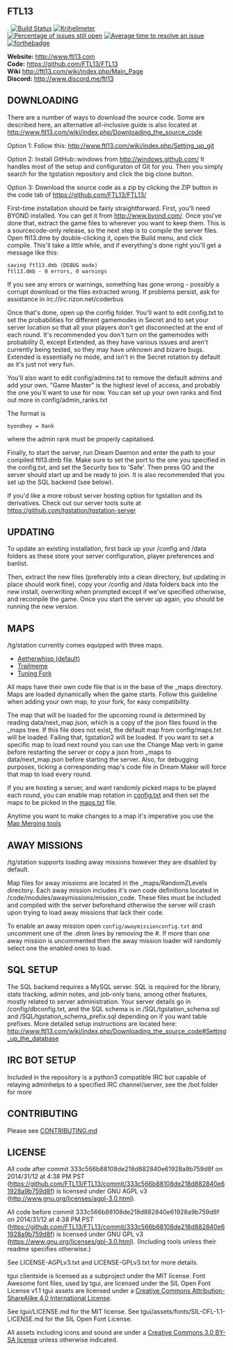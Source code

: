 ## FTL13

.
[![Build Status](https://travis-ci.org/FTL13/FTL13.png)](https://travis-ci.org/FTL13/FTL13) [![Krihelimeter](http://www.krihelinator.xyz/badge/FTL13/FTL13)](http://www.krihelinator.xyz)  
[![Percentage of issues still open](http://isitmaintained.com/badge/open/FTL13/FTL13.svg)](http://isitmaintained.com/project/FTL13/FTL13 "Percentage of issues still open") [![Average time to resolve an issue](http://isitmaintained.com/badge/resolution/FTL13/FTL13.svg)](http://isitmaintained.com/project/FTL13/FTL13 "Average time to resolve an issue")
<BR>[![forthebadge](http://forthebadge.com/images/badges/built-with-resentment.svg)](http://forthebadge.com)

**Website:** http://www.ftl13.com <BR>
**Code:** https://github.com/FTL13/FTL13 <BR>
**Wiki** http://ftl13.com/wiki/index.php/Main_Page <BR>
**Discord:** http://www.discord.me/ftl13 <BR>


## DOWNLOADING

There are a number of ways to download the source code. Some are described here, an alternative all-inclusive guide is also located at http://www.ftl13.com/wiki/index.php/Downloading_the_source_code

Option 1:
Follow this: http://www.ftl13.com/wiki/index.php/Setting_up_git

Option 2:
Install GitHub::windows from http://windows.github.com/
It handles most of the setup and configuraton of Git for you.
Then you simply search for the tgstation repository and click the big clone
button.

Option 3: Download the source code as a zip by clicking the ZIP button in the
code tab of https://github.com/FTL13/FTL13/

First-time installation should be fairly straightforward.  First, you'll need
BYOND installed.  You can get it from http://www.byond.com/.  Once you've done
that, extract the game files to wherever you want to keep them.  This is a
sourcecode-only release, so the next step is to compile the server files.
Open ftl13.dme by double-clicking it, open the Build menu, and click
compile.  This'll take a little while, and if everything's done right you'll get
a message like this:

```
saving ftl13.dmb (DEBUG mode)
ftl13.dmb - 0 errors, 0 warnings
```

If you see any errors or warnings, something has gone wrong - possibly a corrupt
download or the files extracted wrong. If problems persist, ask for assistance
in irc://irc.rizon.net/coderbus

Once that's done, open up the config folder.  You'll want to edit config.txt to
set the probabilities for different gamemodes in Secret and to set your server
location so that all your players don't get disconnected at the end of each
round.  It's recommended you don't turn on the gamemodes with probability 0,
except Extended, as they have various issues and aren't currently being tested,
so they may have unknown and bizarre bugs.  Extended is essentially no mode, and
isn't in the Secret rotation by default as it's just not very fun.

You'll also want to edit config/admins.txt to remove the default admins and add
your own.  "Game Master" is the highest level of access, and probably the one
you'll want to use for now.  You can set up your own ranks and find out more in
config/admin_ranks.txt

The format is

```
byondkey = Rank
```

where the admin rank must be properly capitalised.

Finally, to start the server, run Dream Daemon and enter the path to your
compiled ftl13.dmb file.  Make sure to set the port to the one you
specified in the config.txt, and set the Security box to 'Safe'.  Then press GO
and the server should start up and be ready to join. It is also recommended that
you set up the SQL backend (see below).

If you'd like a more robust server hosting option for tgstation and its
derivatives. Check out our server tools suite at
https://github.com/tgstation/tgstation-server

## UPDATING

To update an existing installation, first back up your /config and /data folders
as these store your server configuration, player preferences and banlist.

Then, extract the new files (preferably into a clean directory, but updating in
place should work fine), copy your /config and /data folders back into the new
install, overwriting when prompted except if we've specified otherwise, and
recompile the game.  Once you start the server up again, you should be running
the new version.

## MAPS

/tg/station currently comes equipped with three maps.

* [Aetherwhisp (default)](https://ftl13.com/wiki/index.php?title=Aetherwhisp)
* [Trailmeme](https://ftl13.com/wiki/index.php?title=Trailblazer)
* [Tuning Fork](https://ftl13.com/wiki/index.php?title=SpaceSHIP)

All maps have their own code file that is in the base of the _maps directory. Maps are loaded dynamically when the game starts. Follow this guideline when adding your own map, to your fork, for easy compatibility.

The map that will be loaded for the upcoming round is determined by reading data/next_map.json, which is a copy of the json files found in the _maps tree. If this file does not exist, the default map from config/maps.txt will be loaded. Failing that, tgstation2 will be loaded. If you want to set a specific map to load next round you can use the Change Map verb in game before restarting the server or copy a json from _maps to data/next_map.json before starting the server. Also, for debugging purposes, ticking a corresponding map's code file in Dream Maker will force that map to load every round.

If you are hosting a server, and want randomly picked maps to be played each round, you can enable map rotation in [config.txt](config/config.txt) and then set the maps to be picked in the [maps.txt](config/maps.txt) file.

Anytime you want to make changes to a map it's imperative you use the [Map Merging tools](http://ftl13.com/wiki/index.php/Map_Merger)

## AWAY MISSIONS

/tg/station supports loading away missions however they are disabled by default.

Map files for away missions are located in the _maps/RandomZLevels directory. Each away mission includes it's own code definitions located in /code/modules/awaymissions/mission_code. These files must be included and compiled with the server beforehand otherwise the server will crash upon trying to load away missions that lack their code.

To enable an away mission open `config/awaymissionconfig.txt` and uncomment one of the .dmm lines by removing the #. If more than one away mission is uncommented then the away mission loader will randomly select one the enabled ones to load.

## SQL SETUP

The SQL backend requires a MySQL server. SQL is required for the library, stats tracking, admin notes, and job-only bans, among other features, mostly related to server administration. Your server details go in /config/dbconfig.txt, and the SQL schema is in /SQL/tgstation_schema.sql and /SQL/tgstation_schema_prefix.sql depending on if you want table prefixes.  More detailed setup instructions are located here: http://www.ftl13.com/wiki/index.php/Downloading_the_source_code#Setting_up_the_database

## IRC BOT SETUP

Included in the repository is a python3 compatible IRC bot capable of relaying adminhelps to a specified
IRC channel/server, see the /bot folder for more

## CONTRIBUTING

Please see [CONTRIBUTING.md](.github/CONTRIBUTING.md)

## LICENSE

All code after commit 333c566b88108de218d882840e61928a9b759d8f on 2014/31/12 at 4:38 PM PST (https://github.com/FTL13/FTL13/commit/333c566b88108de218d882840e61928a9b759d8f) is licensed under GNU AGPL v3 (http://www.gnu.org/licenses/agpl-3.0.html).

All code before commit 333c566b88108de218d882840e61928a9b759d8f on 2014/31/12 at 4:38 PM PST (https://github.com/FTL13/FTL13/commit/333c566b88108de218d882840e61928a9b759d8f) is licensed under GNU GPL v3 (https://www.gnu.org/licenses/gpl-3.0.html).
(Including tools unless their readme specifies otherwise.)

See LICENSE-AGPLv3.txt and LICENSE-GPLv3.txt for more details.

tgui clientside is licensed as a subproject under the MIT license.
Font Awesome font files, used by tgui, are licensed under the SIL Open Font License v1.1
tgui assets are licensed under a [Creative Commons Attribution-ShareAlike 4.0 International License](http://creativecommons.org/licenses/by-sa/4.0/).

See tgui/LICENSE.md for the MIT license.
See tgui/assets/fonts/SIL-OFL-1.1-LICENSE.md for the SIL Open Font License.

All assets including icons and sound are under a [Creative Commons 3.0 BY-SA license](http://creativecommons.org/licenses/by-sa/3.0/) unless otherwise indicated.

